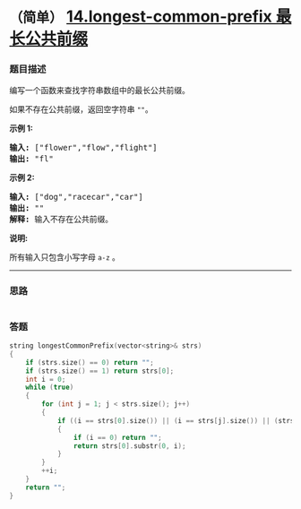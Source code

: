 # `（简单）` [14.longest-common-prefix 最长公共前缀](https://leetcode-cn.com/problems/longest-common-prefix/)

### 题目描述
<p>编写一个函数来查找字符串数组中的最长公共前缀。</p>

<p>如果不存在公共前缀，返回空字符串&nbsp;<code>""</code>。</p>

<p><strong>示例&nbsp;1:</strong></p>

<pre><strong>输入: </strong>["flower","flow","flight"]
<strong>输出:</strong> "fl"
</pre>

<p><strong>示例&nbsp;2:</strong></p>

<pre><strong>输入: </strong>["dog","racecar","car"]
<strong>输出:</strong> ""
<strong>解释:</strong> 输入不存在公共前缀。
</pre>

<p><strong>说明:</strong></p>

<p>所有输入只包含小写字母&nbsp;<code>a-z</code>&nbsp;。</p>




---
### 思路
```
```


### 答题
``` C++
string longestCommonPrefix(vector<string>& strs)
{
	if (strs.size() == 0) return "";
	if (strs.size() == 1) return strs[0];
	int i = 0;
	while (true)
	{
		for (int j = 1; j < strs.size(); j++)
		{
			if ((i == strs[0].size()) || (i == strs[j].size()) || (strs[0][i] != strs[j][i]))
			{
				if (i == 0) return "";
				return strs[0].substr(0, i);
			}
		}
		++i;
	}
	return "";
}
``` 
